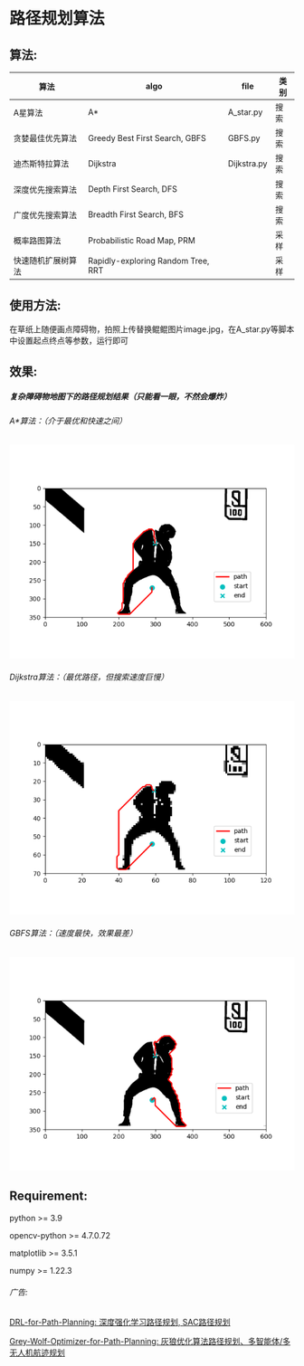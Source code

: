 # 路径规划算法

## 算法:

| 算法               | algo                               | file        | 类别 |
| ------------------ | ---------------------------------- | ----------- | ---- |
| A星算法            | A*                                 | A_star.py   | 搜索 |
| 贪婪最佳优先算法   | Greedy Best First Search, GBFS     | GBFS.py     | 搜索 |
| 迪杰斯特拉算法     | Dijkstra                           | Dijkstra.py | 搜索 |
| 深度优先搜索算法   | Depth First Search, DFS            |             | 搜索 |
| 广度优先搜索算法   | Breadth First Search, BFS          |             | 搜索 |
| 概率路图算法       | Probabilistic Road Map, PRM        |             | 采样 |
| 快速随机扩展树算法 | Rapidly-exploring Random Tree, RRT |             | 采样 |

## 使用方法:

在草纸上随便画点障碍物，拍照上传替换鲲鲲图片image.jpg，在A_star.py等脚本中设置起点终点等参数，运行即可

## 效果:

##### 复杂障碍物地图下的路径规划结果（只能看一眼，不然会爆炸）

###### A*算法：（介于最优和快速之间）

![](图片/astar.png)

###### Dijkstra算法：（最优路径，但搜索速度巨慢）

![](图片/dij.png)

###### GBFS算法：（速度最快，效果最差）

![](图片/gbfs.png)

## Requirement:

python  >= 3.9

opencv-python >= 4.7.0.72

matplotlib >= 3.5.1

numpy >= 1.22.3

###### 广告:

[DRL-for-Path-Planning: 深度强化学习路径规划, SAC路径规划](https://github.com/zhaohaojie1998/DRL-for-Path-Planning)

[Grey-Wolf-Optimizer-for-Path-Planning: 灰狼优化算法路径规划、多智能体/多无人机航迹规划](https://github.com/zhaohaojie1998/Grey-Wolf-Optimizer-for-Path-Planning)
